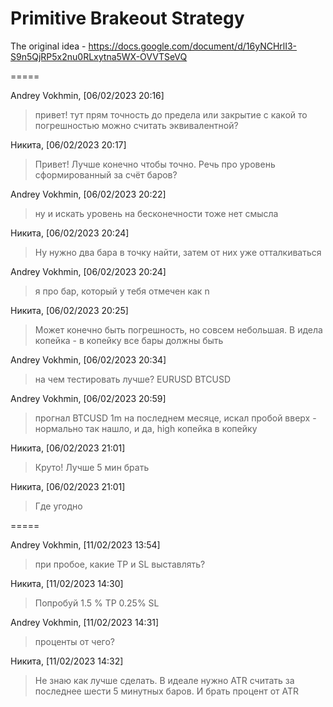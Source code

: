 # Primitive Brakeout Strategy

The original idea - https://docs.google.com/document/d/16yNCHrlI3-S9n5QjRP5x2nu0RLxytna5WX-OVVTSeVQ

=====

Andrey Vokhmin, [06/02/2023 20:16]
> привет! тут прям точность до предела или закрытие с какой то погрешностью можно считать эквивалентной?

Никита, [06/02/2023 20:17]
> Привет! Лучше конечно чтобы точно. Речь про уровень сформированный за счёт баров?

Andrey Vokhmin, [06/02/2023 20:22]
> ну и искать уровень на бесконечности тоже нет смысла

Никита, [06/02/2023 20:24]
> Ну нужно два бара в точку найти, затем от них уже отталкиваться

Andrey Vokhmin, [06/02/2023 20:24]
> я про бар, который у тебя отмечен как n

Никита, [06/02/2023 20:25]
> Может конечно быть погрешность, но совсем небольшая. 
> В идела копейка - в копейку все бары должны быть

Andrey Vokhmin, [06/02/2023 20:34]
> на чем тестировать лучше? 
> EURUSD
> BTCUSD

Andrey Vokhmin, [06/02/2023 20:59]
> прогнал BTCUSD 1m на последнем месяце, искал пробой вверх - нормально так нашло, и да, high копейка в копейку

Никита, [06/02/2023 21:01]
> Круто! Лучше 5 мин брать

Никита, [06/02/2023 21:01]
> Где угодно

=====

Andrey Vokhmin, [11/02/2023 13:54]
> при пробое, какие TP и SL выставлять?

Никита, [11/02/2023 14:30]
> Попробуй 1.5 % TP 0.25% SL

Andrey Vokhmin, [11/02/2023 14:31]
> проценты от чего?

Никита, [11/02/2023 14:32]
> Не знаю как лучше сделать. В идеале нужно ATR считать за последнее шести 5 минутных баров. И брать процент от ATR
